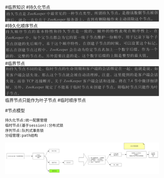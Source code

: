 #临界知识
#持久化节点
![](.z_03_分布式_服务注册中心_02_zookeeper_01_节点类型_持久化节点_顺序节点_临时节点_images/b368b185.png)
#持久化顺序节点
![](.z_03_分布式_服务注册中心_02_zookeeper_01_节点类型_持久化节点_顺序节点_临时节点_images/b512e63d.png)
#临界节点
![](.z_03_分布式_服务注册中心_02_zookeeper_01_节点类型_持久化节点_顺序节点_临时节点_images/2205e048.png)
临界节点只能作为叶子节点
#临时顺序节点

#节点模型
```asp
持久化节点:统一配置管理
临时节点(基于session):分布式锁
序列节点:队列式事务锁
分组管理:path结构
```
![](.z_03_分布式_服务注册中心_02_zookeeper_01_节点类型_持久化节点_顺序节点_临时节点_images/e2a07648.png)
